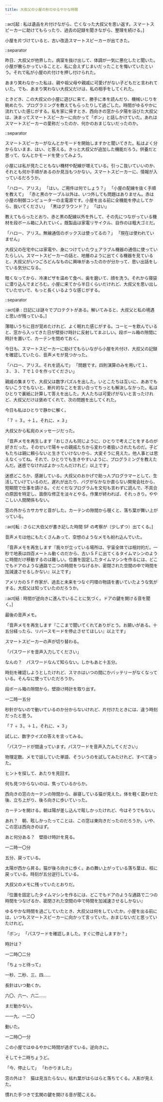 ```yaml
---
title: 大伯父の小屋の秋のゆるやかな時間
---
```


::act[起 : 私は遺品を片付けながら、亡くなった大叔父を思い返す。スマートスピーカーに助けてもらったり、過去の記録を聞きながら、整理を続ける。]

小屋を片づけていると、古い改造スマートスピーカーが出てきた。

::separator

昨日、大叔父が他界した。病室を抜け出して、体調が一気に悪化したと聞いた。小屋が散らかっていることと、私に会えずじまいだったことを悔いていたという。それで私が小屋の片付けを押し付けられた。

あまり笑わなかった私は、親や祖父母や親戚に可愛げがない子どもだと言われていた。でも、あまり笑わない大叔父だけは、私の相手をしてくれた。

ときどき、この大叔父の小屋に遊びに来て、勝手に本を読んだり、機械いじりを眺めたり、プログラミングを教えてもらったりして過ごした。時間がゆるやかに流れていた感じがする。私を家に帰すとき、西向きの窓から夕陽を浴びた大叔父は、決まってスマートスピーカーに向かって「ボン」と話しかけていた。あれはスマートスピーカーの愛称だったのか、何かのおまじないだったのか。

::separator

スマートスピーカーがなんとかモードを開始しますかと聞いてきた。私はよく分からないまま、はい、と答える。きっと大叔父が追加した機能だろう。供養だと思って、なんとかモードを使ってみよう。

小屋には私が見たこともない機材や配線が増えている。引っこ抜いていいのか、それとも何か手順があるのか見当もつかない。スマートスピーカーに、情報が入っているだろうか。

「ハロー、アリス」
「はい。ご用件は何でしょう？」
「小屋の配線を抜く手順を教えて」
「赤と黒のケーブル以外は、いつ外しても問題はありません。赤は小屋の制御コンピューターの主電源です。小屋を出る前に全機能を停止してから、抜いてください」
「黒はグラウンド？」
「はい」

教えてもらったとおり、赤と黒の配線以外を外して、その先につながっている機材を段ボール箱に入れていく。既製品は家電リサイクル、自作のは粗大ゴミだ。

「ハロー、アリス。無線通信のボックスは使ってるの？」
「現在は使われていません」

大叔父の在宅中には家電や、身につけていたウェアラブル機器の通信に使っていたらしい。スマートスピーカーの話と、地層のように出てくる機器を見ていると、大叔父がいつごろどんなものに興味があったのかが分かって、思い出話をしている気分になる。

暗くなってから、冷凍ピザを温めて食べ、歯を磨いて、顔を洗う。それから寝袋に潜り込んでまどろむ。小屋に来てから半日くらいだけれど、大叔父を思い出していたせいで、もっと長くいるような感じがする。

::separator

::act[承 : 日記には謎々でプロテクトがある。解いてみると、大叔父と私の境遇と思いが残っている。]

薄暗いうちに目が覚めたけれど、よく眠れた感じがする。コーヒーを飲んでいると、窓から入ってきた日が壁掛け時計に反射してまぶしい。段ボール箱の隙間に時計を置いて、カーテンを閉めておく。

今日も、スマートスピーカーに助けてもらいながら小屋を片付け、大叔父の記録を確認していたら、音声メモが見つかった。

「ハロー、アリス。それを読んで」
「問題です。四則演算のみを用いて１、３、３、７で１０を作ってください」

親戚の集まりで、大叔父は数字パズルを出した。いとこたちは互いに、ああでもないこうでもないと、断片的なことを言い合ってちっとも解決しなかった。私はひとりで裏紙に計算して答えを出した。大人たちは可愛げがないと言ったけれど、大叔父だけは褒めてくれて、次の問題を出してくれた。

今日も私はひとりで静かに解く。

「７ ÷ ３。＋１。それに、× ３」

大叔父から私宛のメッセージだった。

「音声メモを再生します『おじさんも同じように、ひとりで考えごとをするのが好きだった。そのせいで陽キャの親戚たちから変わり者扱いされたものだ。子どもたちは親に頼らないと生きていけないから、大変そうに見えた。他人事とは思えなくってね。それで、ひとりでも生きやすいように、プログラミングを教えたんだ。迷惑でなければよかったんだけれど』以上です」

迷惑どころか、感謝している。大叔父のおかげで助っ人プログラマーとして、生活していけているのだ。遅れが出たり、バグがなかなか直らない開発会社から、短期間で仕事を請ける。ぐだぐだなプログラムを文句も言わずに読んで、不具合の原因を特定し、面倒な修正を淡々とやる。作業が終われば、それっきり。ややこしい人間関係もない。

窓の外からカサカサと音がした。カーテンの隙間から覗くと、落ち葉が舞い上がっている。

::act[転 : さらに大伯父が書き記した時間 SF の考察が（少しずつ）出てくる。]

音声メモは他にもたくさんあって、空想のようなメモも紛れ込んでいた。

「音声メモを再生します『我々が立っている場所は、宇宙全体では相対的だ。一秒で地表は四百メートル動くのだから、古いＳＦに出てくるタイムマシンのように時間だけ移動するのは難しい。位置を固定したタイムマシンを作るには、どこでもドアのような通路で二つの時間をつなげるか、密閉された空間の中で時間を加減速させるしかない』以上です」

アメリカのＳＦ作家が、過去と未来をつなぐ円環の物語を書いていたような気がする。大叔父は知っていたのだろうか。

::act[結 : 時間が逆向きに進んでいることに気づく。ドアの鍵を開ける音を聞く。]

最後の音声メモ。

「音声メモを再生します『ここまで聞いてくれてありがとう。お願いがある。十五分経ったら、リバースモードを停止させてほしい』以上です」

スマートスピーカーの声が切り替わる。

「パスワードを音声入力してください」

なんの？　パスワードなんて知らない。しかもあと十五分。

時刻を確認しようとしたけれど、スマホはいつの間にかバッテリーがなくなっている。そんなに使っていただろうか。

段ボール箱の隙間から、壁掛け時計を取り出す。

一二時一五分

秒針がないので動いているのか分からないけれど、片付けたときには、違う時刻だったと思う。

「７ ÷ ３。＋１。それに、× ３」

試しに、数字クイズの答えを言ってみる。

「パスワードが間違っています。パスワードを音声入力してください」

物理定数、メモで話していた単語、そういうのを試してみたけれど、すべて違った。

ヒントを探して、あたりを見回す。

何も見つからないのは、焦っているからか。

西向きの窓のカーテンの隙間から、昼寝している猫が見えた。体を軽く震わせた後、立ち上がり、後ろ向きに歩いていった。

カーテンを開ける。朝は陽が差し込んで眩しかったけれど、今はそうでもない。

あれ？　朝、眩しかったってことは、この窓は東向きだったのだろうか。いや、この窓は西向きのはず。

あと何分ある？　壁掛け時計を見る。

一二時一〇分

五分、戻っている。

太陽が西から昇る。猫が後ろ向きに歩く。あの舞い上がっている落ち葉は、枝に戻っている。時刻が五分逆行している。

大叔父のメモに残っていたとおりだ。

『位置を固定したタイムマシンを作るには、どこでもドアのような通路で二つの時間をつなげるか、密閉された空間の中で時間を加減速させるしかない』

ゆるやかな時間を過ごしていたとき、大叔父は何をしていたか。小屋を出る前には、いつもスマートスピーカーに向かって言っていた。おまじないだと思っていたけれど。

「ボン」
「パスワードを確認しました。すぐに停止しますか？」

時計は？

一二時〇二分

「ちょっと待って」

一秒、二秒、三、四……

長針はいつ動くか。

六〇、六一、六二……

まだ動かない。

一一九、一二〇

動いた。

一二時〇一分

この小屋ではゆるやかに時間が過ぎている。逆向きに。

そして十二時ちょうど。

「今、停止して」
「わかりました」

窓の外は？　猫は見当たらない。枯れ葉がはらはらと落ちてくる。人影が見えた。

慣れた手つきで玄関の鍵を開ける音が聞こえる。
